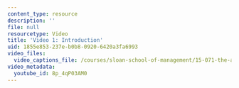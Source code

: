 ```yaml
---
content_type: resource
description: ''
file: null
resourcetype: Video
title: 'Video 1: Introduction'
uid: 1855e853-237e-b0b8-0920-6420a3fa6993
video_files:
  video_captions_file: /courses/sloan-school-of-management/15-071-the-analytics-edge-spring-2017/linear-optimization/radiation-therapy-an-application-of-linear-optimization/video-1-introduction-6/8p_4qP03AM0.vtt
video_metadata:
  youtube_id: 8p_4qP03AM0
---
```

